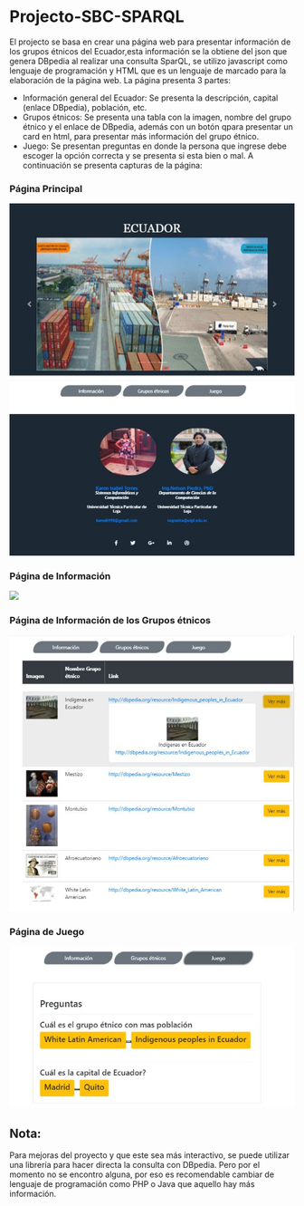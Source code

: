 # Projecto-SBC-SPARQL
El projecto se basa en crear una página web para presentar información de los grupos étnicos del Ecuador,esta información se la obtiene del json que genera DBpedia al realizar una consulta SparQL, se utilizo javascript como lenguaje de programación y HTML que es un lenguaje de marcado para la elaboración de la página web. 
La página presenta 3 partes: 
* Información general del Ecuador: Se presenta la descripción, capital (enlace DBpedia), población, etc. 
* Grupos étnicos: Se presenta una tabla con la imagen, nombre del grupo étnico y el enlace de DBpedia, además con un botón qpara presentar un card en html, para presentar más información del grupo étnico.
* Juego: Se presentan preguntas en donde la persona que ingrese debe escoger la opción correcta y se presenta si esta bien o mal.
A continuación se presenta capturas de la página:
### Página Principal
![](https://github.com/ketorres10/Projecto-SBC-SPARQL/blob/master/Pantalla%20Principal.JPG)
### Página de Información
![](https://github.com/ketorres10/Projecto-SBC-SPARQL/blob/master/Informaci%C3%B3nEcuador.JPG)
### Página de Información de los Grupos étnicos
![](https://github.com/ketorres10/Projecto-SBC-SPARQL/blob/master/Grupo%C3%89tnico.JPG)
### Página de Juego
![](https://github.com/ketorres10/Projecto-SBC-SPARQL/blob/master/Juego.JPG)
## Nota: 
Para mejoras del proyecto y que este sea más interactivo, se puede utilizar una librería para hacer directa la consulta con DBpedia. Pero por el momento no se encontro alguna, por eso es recomendable cambiar de lenguaje de programación como PHP o Java que aquello hay más información.

